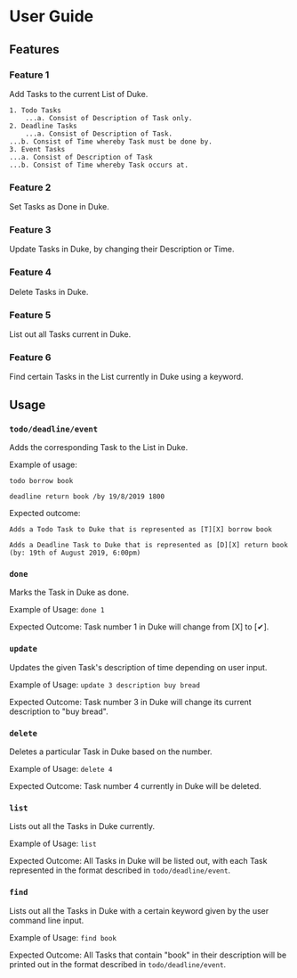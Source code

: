 # User Guide

## Features 

### Feature 1 
Add Tasks to the current List of Duke.

    1. Todo Tasks
        ...a. Consist of Description of Task only.
    2. Deadline Tasks
        ...a. Consist of Description of Task.
	...b. Consist of Time whereby Task must be done by.
    3. Event Tasks
	...a. Consist of Description of Task
	...b. Consist of Time whereby Task occurs at.

### Feature 2
Set Tasks as Done in Duke.

### Feature 3
Update Tasks in Duke, by changing their Description or Time.

### Feature 4
Delete Tasks in Duke.

### Feature 5
List out all Tasks current in Duke.

### Feature 6
Find certain Tasks in the List currently in Duke using a keyword.

## Usage

### `todo/deadline/event`

Adds the corresponding Task to the List in Duke.

Example of usage: 

`todo borrow book`

`deadline return book /by 19/8/2019 1800`

Expected outcome:

`Adds a Todo Task to Duke that is represented as [T][X] borrow book`

`Adds a Deadline Task to Duke that is represented as [D][X] return book (by: 19th of August 2019, 6:00pm)`

### `done`

Marks the Task in Duke as done.

Example of Usage:
`done 1`

Expected Outcome:
Task number 1 in Duke will change from [X] to [✔].

### `update`

Updates the given Task's description of time depending on user input.

Example of Usage:
`update 3 description buy bread`

Expected Outcome:
Task number 3 in Duke will change its current description to "buy bread".

### `delete`

Deletes a particular Task in Duke based on the number.

Example of Usage:
`delete 4`

Expected Outcome:
Task number 4 currently in Duke will be deleted.

### `list`

Lists out all the Tasks in Duke currently.

Example of Usage:
`list`

Expected Outcome:
All Tasks in Duke will be listed out, with each Task represented in the format described in `todo/deadline/event`.

### `find`

Lists out all the Tasks in Duke with a certain keyword given by the user command line input.

Example of Usage:
`find book`

Expected Outcome:
All Tasks that contain "book" in their description will be printed out in the format described in `todo/deadline/event`.

